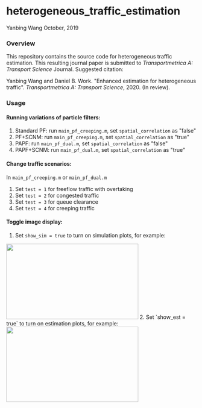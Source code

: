 # heterogeneous_traffic_estimation

Yanbing Wang
October, 2019

### Overview
This repository contains the source code for heterogeneous traffic estimation. This resulting journal paper is submitted to *Transportmetrica A: Transport Science* Journal. Suggested citation: 

Yanbing Wang and Daniel B. Work. "Enhanced estimation for heterogeneous traffic". *Transportmetrica A: Transport Science*, 2020. (In review).

### Usage
#### Running variations of particle filters:
1. Standard PF: run `main_pf_creeping.m`, set `spatial_correlation` as "false"
2. PF+SCNM: run `main_pf_creeping.m`, set `spatial_correlation` as "true"
3. PAPF: run `main_pf_dual.m`, set `spatial_correlation` as "false"
4. PAPF+SCNM: run `main_pf_dual.m`, set `spatial_correlation` as "true"

#### Change traffic scenarios:
In `main_pf_creeping.m` or `main_pf_dual.m`
1. Set `test = 1` for freeflow traffic with overtaking
2. Set `test = 2` for congested traffic
3. Set `test = 3` for queue clearance
4. Set `test = 4` for creeping traffic

#### Toggle image display:
1. Set `show_sim = true` to turn on simulation plots, for example:
<img src="https://github.com/yanb514/heterogeneous_tse_IEEE_ITS_2019/blob/master/figures_ieee/test1_sim_snapshots.png" width="350" height="200" />
2. Set `show_est = true` to turn on estimation plots, for example:
<img src="https://github.com/yanb514/heterogeneous_tse_IEEE_ITS_2019/blob/master/figures_ieee/test1_filter_snapshots.png" width="350" height="200" />
